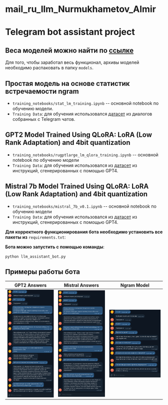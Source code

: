 # mail_ru_llm_Nurmukhametov_Almir
# Telegram bot assistant project

## Веса моделей можно найти по [ссылке](https://drive.google.com/drive/folders/1kWuNNIbJRMgzrn3Ip_jS54pMkmEj7RVA?usp=sharing)
Для того, чтобы заработал весь функционал, архивы моделей необходимо распаковать в папку `models`.

## Простая модель на основе статистик встречаемости ngram
* `training_notebooks/stat_lm_training.ipynb` -- основной notebook по обучению модели.
* `Training Data`: для обучения использовался [датасет](https://huggingface.co/datasets/Den4ikAI/russian_dialogues) из диалогов собранных с Telegram чатов.

## GPT2 Model Trained Using QLoRA: LoRA (Low Rank Adaptation) and 4bit quantization
* `training_notebooks/rugptlarge_lm_qlora_training.ipynb` -- основной notebook по обучению модели
* `Training Data`: для обучения использовался из [датасет](https://huggingface.co/datasets/lksy/ru_instruct_gpt4) из инструкций, сгенерированных с помощью GPT4.

## Mistral 7b Model Trained Using QLoRA: LoRA (Low Rank Adaptation) and 4bit quantization
* `training_notebooks/mistral_7b_v0.1.ipynb` -- основной notebook по обучению модели
* `Training Data`: для обучения использовался из [датасет](https://huggingface.co/datasets/lksy/ru_instruct_gpt4) из инструкций, сгенерированных с помощью GPT4.

**Для корректного функционирования бота необходимо установить все пакеты из** `requirements.txt`:

**Бота можно запустить с помощью команды**:
```
python llm_assistant_bot.py
```

## Примеры работы бота
GPT2 Answers             |  Mistral Answers | Ngram Model
:-------------------------:|:-------------------------:|:-------------------------:
![](examples/gpt2_example.png)  |  ![](examples/mistral_example.png) | ![](examples/statlm_example.png)
